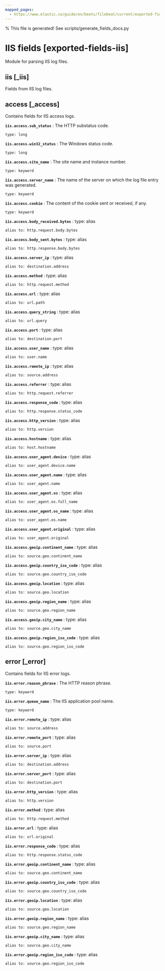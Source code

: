 ```yaml
---
mapped_pages:
  - https://www.elastic.co/guide/en/beats/filebeat/current/exported-fields-iis.html
---
```


% This file is generated! See scripts/generate_fields_docs.py

# IIS fields [exported-fields-iis]

Module for parsing IIS log files.

## iis [_iis]

Fields from IIS log files.

## access [_access]

Contains fields for IIS access logs.

**`iis.access.sub_status`**
:   The HTTP substatus code.

    type: long


**`iis.access.win32_status`**
:   The Windows status code.

    type: long


**`iis.access.site_name`**
:   The site name and instance number.

    type: keyword


**`iis.access.server_name`**
:   The name of the server on which the log file entry was generated.

    type: keyword


**`iis.access.cookie`**
:   The content of the cookie sent or received, if any.

    type: keyword


**`iis.access.body_received.bytes`**
:   type: alias

    alias to: http.request.body.bytes


**`iis.access.body_sent.bytes`**
:   type: alias

    alias to: http.response.body.bytes


**`iis.access.server_ip`**
:   type: alias

    alias to: destination.address


**`iis.access.method`**
:   type: alias

    alias to: http.request.method


**`iis.access.url`**
:   type: alias

    alias to: url.path


**`iis.access.query_string`**
:   type: alias

    alias to: url.query


**`iis.access.port`**
:   type: alias

    alias to: destination.port


**`iis.access.user_name`**
:   type: alias

    alias to: user.name


**`iis.access.remote_ip`**
:   type: alias

    alias to: source.address


**`iis.access.referrer`**
:   type: alias

    alias to: http.request.referrer


**`iis.access.response_code`**
:   type: alias

    alias to: http.response.status_code


**`iis.access.http_version`**
:   type: alias

    alias to: http.version


**`iis.access.hostname`**
:   type: alias

    alias to: host.hostname


**`iis.access.user_agent.device`**
:   type: alias

    alias to: user_agent.device.name


**`iis.access.user_agent.name`**
:   type: alias

    alias to: user_agent.name


**`iis.access.user_agent.os`**
:   type: alias

    alias to: user_agent.os.full_name


**`iis.access.user_agent.os_name`**
:   type: alias

    alias to: user_agent.os.name


**`iis.access.user_agent.original`**
:   type: alias

    alias to: user_agent.original


**`iis.access.geoip.continent_name`**
:   type: alias

    alias to: source.geo.continent_name


**`iis.access.geoip.country_iso_code`**
:   type: alias

    alias to: source.geo.country_iso_code


**`iis.access.geoip.location`**
:   type: alias

    alias to: source.geo.location


**`iis.access.geoip.region_name`**
:   type: alias

    alias to: source.geo.region_name


**`iis.access.geoip.city_name`**
:   type: alias

    alias to: source.geo.city_name


**`iis.access.geoip.region_iso_code`**
:   type: alias

    alias to: source.geo.region_iso_code


## error [_error]

Contains fields for IIS error logs.

**`iis.error.reason_phrase`**
:   The HTTP reason phrase.

    type: keyword


**`iis.error.queue_name`**
:   The IIS application pool name.

    type: keyword


**`iis.error.remote_ip`**
:   type: alias

    alias to: source.address


**`iis.error.remote_port`**
:   type: alias

    alias to: source.port


**`iis.error.server_ip`**
:   type: alias

    alias to: destination.address


**`iis.error.server_port`**
:   type: alias

    alias to: destination.port


**`iis.error.http_version`**
:   type: alias

    alias to: http.version


**`iis.error.method`**
:   type: alias

    alias to: http.request.method


**`iis.error.url`**
:   type: alias

    alias to: url.original


**`iis.error.response_code`**
:   type: alias

    alias to: http.response.status_code


**`iis.error.geoip.continent_name`**
:   type: alias

    alias to: source.geo.continent_name


**`iis.error.geoip.country_iso_code`**
:   type: alias

    alias to: source.geo.country_iso_code


**`iis.error.geoip.location`**
:   type: alias

    alias to: source.geo.location


**`iis.error.geoip.region_name`**
:   type: alias

    alias to: source.geo.region_name


**`iis.error.geoip.city_name`**
:   type: alias

    alias to: source.geo.city_name


**`iis.error.geoip.region_iso_code`**
:   type: alias

    alias to: source.geo.region_iso_code



